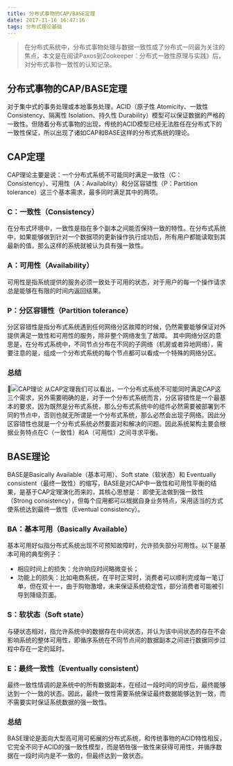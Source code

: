 ```yaml
---
title: 分布式事物的CAP/BASE定理
date: 2017-11-16 16:47:16
tags: 分布式理论基础
---
```

>在分布式系统中，分布式事物处理与数据一致性成了分布式一同最为关注的焦点，本文是在阅读Paxos到Zookeeper：分布式一致性原理与实践》后，对分布式事物一致性的认知记录。

## 分布式事物的CAP/BASE定理
对于集中式的事务处理或本地事务处理，ACID（原子性 Atomicity、一致性 Consistency、隔离性 Isolation、持久性 Durability）模型可以保证数据的严格的一致性。但随着分布式事物的出现，传统的ACID模型已经无法胜任在分布式下的一致性保证，所以出现了诸如CAP和BASE这样的分布式系统的理论。<!--more-->

## CAP定理
CAP理论主要是说：一个分布式系统不可能同时满足一致性（C：Consistency）、可用性（A：Availablity）和分区容错性（P：Partition tolerance）这三个基本需求，最多同时满足其中的两项。
### C：一致性（Consistency）
在分布式环境中，一致性是指在多个副本之间能否保持一致的特性。在分布式系统中，如果能够做到针对一个数据项的更新操作执行成功后，所有用户都能读取到其最新的值，那么这样的系统就被认为具有强一致性。
### A：可用性（Availability）
可用性是指系统提供的服务必须一致处于可用的状态，对于用户的每一个操作请求总是能够在有限的时间内返回结果。
### P：分区容错性（Partition tolerance）
分区容错性是指分布式系统遇到任何网络分区故障的时候，仍然需要能够保证对外提供满足一致性和可用性的服务，除非整个网络发生了故障。 
其中网络分区的意思是，在分布式系统中，不同节点分布在不同的子网络（机房或者异地网络），需要注意的是，组成一个分布式系统的每个节点都可以看成一个特殊的网络分区。
### 总结
![CAP理论](https://s1.ax1x.com/2018/08/05/PDg0De.png)
从CAP定理我们可以看出，一个分布式系统不可能同时满足CAP这三个需求，另外需要明确的是，对于一个分布式系统而言，分区容错性是一个最基本的要求，因为既然是分布式系统，那么分布式系统中的组件必然需要被部署到不同的节点中，否则也就无所谓是一个分布式系统，那么必然会出现子网络。因此分区容错性也就是一个分布式系统必然要面对和解决的问题。因此系统架构主要会根据业务特点在C（一致性）和A（可用性）之间寻求平衡。

## BASE理论
BASE是Basically Available（基本可用）、Soft state（软状态）和 Eventually consistent（最终一致性）的缩写，BASE是对CAP中一致性和可用性平衡的结果，是基于CAP定理演化而来的，其核心思想是： 
即使无法做到强一致性（Strong consistency），但每个应用都可以根据自身业务特点，采用适当的方式使系统达到最终一致性（Eventual consistency）。
### BA：基本可用（Basically Available）
基本可用好似指分布式系统出现不可预知故障时，允许损失部分可用性。以下是基本可用的典型例子：
- 相应时间上的损失：允许响应时间略微变长；
- 功能上的损失：比如电商系统，在平时正常时，消费者可以顺利完成每一笔订单，但在双十一，由于购物激增，未来保证系统稳定性，部分消费者可能被引导到降级页面。
### S：软状态（Soft state）
与硬状态相对，指允许系统中的数据存在中间状态，并认为该中间状态的存在不会影响系统的整体可用性，即循序系统在不同节点间的数据副本之间进行数据同步过程中存在一定的延时。
### E：最终一致性（Eventually consistent）
最终一致性情调的是系统中的所有数据副本，在经过一段时间的同步后，最终能够达到一个一致的状态。因此，最终一致性需要系统保证最终数据能够达到一致，而不需要实时保证系统数据的强一致性。
### 总结
BASE理论是面向大型高可用可拓展的分布式系统，和传统事物的ACID特性相反，它完全不同于ACID的强一致性模型，而是牺牲强一致性来获得可用性，并循序数据在一段时间内是不一致的，但最终达到一致状态。